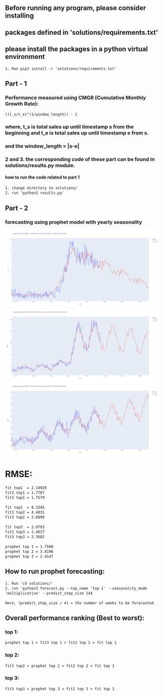## Before running any program, please consider installing 
## packages defined in 'solutions/requirements.txt'
## please install the packages in a python virtual environment
    1. Run pip3 install -r 'solutions/requirements.txt'

## Part - 1

### Performance measured using CMGR (Cumulative Monthly Growth Rate): 

    ((t_s/t_e)^(1/window_length)) - 1

### where, t_s is total sales up until timestamp s from the beginning and t_e is total sales up until timestamp  e from s.
### and the window_length = |s-e|

### 2 and 3. the corresponding code of these part can be found in solutions/results.py module.

#### how to run the code related to part 1

    1. change directory to solutions/
    2. run 'python3 results.py'

## Part - 2 

### forecasting using prophet model with yearly seasonality

![forecasted top 1](/solutions/plot_images/prophet_top1.png)
![forecasted top 2](/solutions/plot_images/prophet_top2.png)
![forecasted top 2](/solutions/plot_images/prophet_top3.png)

# RMSE:
    fit top1  = 2.14929
    fit2 top1 = 1.7787
    fit3 top1 = 1.7579
    
    fit top2  = 8.3345
    fit2 top2 = 4.4031
    fit3 top2 = 3.6099

    fit top3  = 2.9793
    fit2 top3 = 2.4637
    fit3 top3 = 2.3682

    prophet top 1 = 1.7560
    prophet top 2 = 3.8190
    prophet top 3 = 2.4147
    
## How to run prophet forecasting:

    1. Run 'cd solutions/'
    2. run 'python3 forecast.py --top_name 'top 1' --seasonality_mode 'multiplicative' --predict_step_size 144

    Here, (predict_step_size / 4) = the number of weeks to be forecasted



## Overall performance ranking (Best to worst): 

### top 1:

    prophet top 1 > fit3 top 1 > fit2 top 1 > fit top 1

### top 2:

    fit3 top2 > prophet top 2 > fit2 top 2 > fit top 1

### top 3:

    fit3 top3 > prophet top 3 > fit2 top 3 > fit top 1
    

